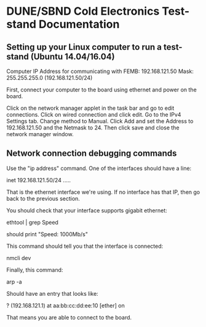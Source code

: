DUNE/SBND Cold Electronics Test-stand Documentation
===================================================

Setting up your Linux computer to run a test-stand (Ubuntu 14.04/16.04)
-----------------------------------------------------------------------

Computer IP Address for communicating with FEMB: 192.168.121.50 Mask:
255.255.255.0 (192.168.121.50/24)

First, connect your computer to the board using ethernet and power on the board.

Click on the network manager applet in the task bar and go to edit connections.
Click on wired connection and click edit. Go to the IPv4 Settings tab. Change
method to Manual. Click Add and set the Address to 192.168.121.50 and the
Netmask to 24. Then click save and close the network manager window.

Network connection debugging commands
-------------------------------------

Use the "ip address" command. One of the interfaces should have a line:

inet 192.168.121.50/24 .....

That is the ethernet interface we're using. If no interface has that IP, then
go back to the previous section.

You should check that your interface supports gigabit ethernet:

ethtool <interface name> | grep Speed

should print "Speed: 1000Mb/s"

This command should tell you that the interface is connected:

nmcli dev

Finally, this command:

arp -a

Should have an entry that looks like:

? (192.168.121.1) at aa:bb:cc:dd:ee:10 [ether] on <interface name>

That means you are able to connect to the board.

